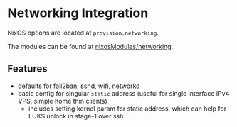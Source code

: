 # Networking Integration

NixOS options are located at `provision.networking`.

The modules can be found at [nixosModules/networking](https://github.com/kraftnix/provision-nix/tree/master/nixosModules/networking).

## Features

 - defaults for fail2ban, sshd, wifi, networkd
 - basic config for singular `static` address (useful for single interface IPv4 VPS, simple home thin clients)
    - includes setting kernel param for static address, which can help for LUKS unlock in stage-1 over ssh
